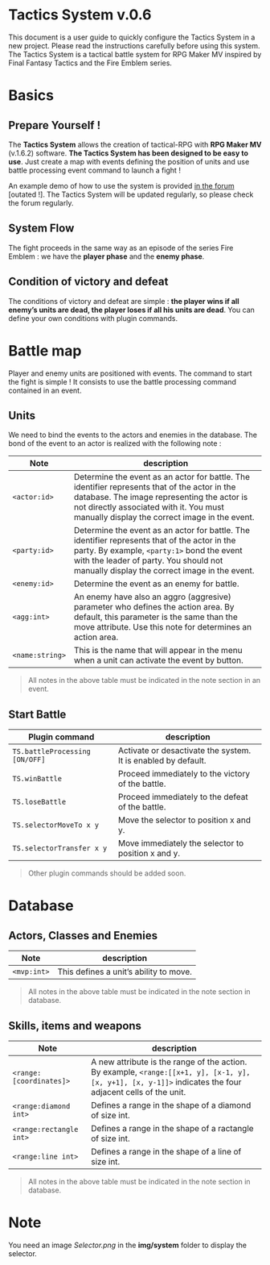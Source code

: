 # Tactics System v.0.6

This document is a user guide to quickly configure the Tactics System in a new project. Please read the instructions carefully before using this system. The Tactics System is a tactical battle system for RPG Maker MV inspired by Final Fantasy Tactics and the Fire Emblem series.


# Basics
## Prepare Yourself !
The **Tactics System** allows the creation of tactical-RPG with **RPG Maker MV**  (v.1.6.2)  software. **The Tactics System has been designed to be easy to use**. Just create a map with events defining the position of units and use battle processing event command to launch a fight !

An example demo of how to use the system is provided [in the forum](https://forums.rpgmakerweb.com/index.php?forums/js-plugins-in-development.137/) [outated !]. The Tactics System will be updated regularly, so please check the forum regularly.

## System Flow
The fight proceeds in the same way as an episode of the series Fire Emblem : we have the **player phase** and the **enemy phase**.

## Condition of victory and defeat
The conditions of victory and defeat are simple : **the player wins if all enemy’s units are dead, the player loses if all his units are dead**.
You can define your own conditions with plugin commands.

# Battle map
Player and enemy units are positioned with events. The command to start the fight is simple ! It consists to use the battle processing command contained in an event.

## Units
We need to bind the events to the actors and enemies in the database. The bond of the event to an actor is realized with the following note :

| Note           | description                               |
|----------------|-------------------------------------------|
|`<actor:id>`    | Determine the event as an actor for battle. The identifier represents that of the actor in the database.  The image representing the actor is not directly associated with it. You must manually display the correct image in the event.                                          |
|`<party:id>`    | Determine the event as an actor for battle. The identifier represents that of the actor in the party. By example, `<party:1>` bond the event with the leader of party. You should not manually display the correct image in the event.
|`<enemy:id>`    | Determine the event as an enemy for battle.
|`<agg:int>`   | An enemy have also an aggro (aggresive) parameter who defines the action area. By default, this parameter is the same than the move attribute. Use this note for determines an action area.
|`<name:string>`   | This is the name that will appear in the menu when a unit can activate the event by button.


> All notes in the above table must be indicated in the note section in an event.

## Start Battle

| Plugin command  | description                            |
|-----------------|----------------------------------------|
|`TS.battleProcessing [ON/OFF]` | Activate or desactivate the system. It is enabled by default.
|`TS.winBattle`| Proceed immediately to the victory of the battle.
|`TS.loseBattle`| Proceed immediately to the defeat of the battle.
|`TS.selectorMoveTo x y`|Move the selector to position x and y.
|`TS.selectorTransfer x y` | Move immediately the selector to position x and y.

> Other plugin commands should be added soon.

# Database
## Actors, Classes and Enemies

| Note                    | description                          |
|-------------------------|--------------------------------------|
|`<mvp:int>`             | This defines a unit’s ability to move.

> All notes in the above table must be indicated in the note section in database.

## Skills, items and weapons

| Note                    | description                           |
|-------------------------|---------------------------------------|
| `<range:[coordinates]>` | A new attribute is the range of the action. By example, `<range:[[x+1, y], [x-1, y], [x, y+1], [x, y-1]]>` indicates the four adjacent cells of the unit.
| `<range:diamond int>`   | Defines a range in the shape of a diamond of size int.
| `<range:rectangle int>` | Defines a range in the shape of a ractangle of size int.
| `<range:line int>`      | Defines a range in the shape of a line of size int.

> All notes in the above table must be indicated in the note section in database.

# Note
You need an image _Selector.png_ in the **img/system** folder to display the selector.
